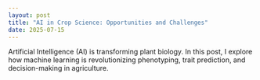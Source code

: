 ```yaml
---
layout: post
title: "AI in Crop Science: Opportunities and Challenges"
date: 2025-07-15
---
```


Artificial Intelligence (AI) is transforming plant biology. In this post, I explore how machine learning is revolutionizing phenotyping, trait prediction, and decision-making in agriculture.
